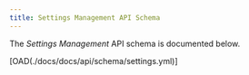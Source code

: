 ```yaml
---
title: Settings Management API Schema
---
```


The *Settings Management* API schema is documented below.

[OAD(./docs/docs/api/schema/settings.yml)]
